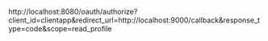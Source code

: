 http://localhost:8080/oauth/authorize?client_id=clientapp&redirect_url=http://localhost:9000/callback&response_type=code&scope=read_profile